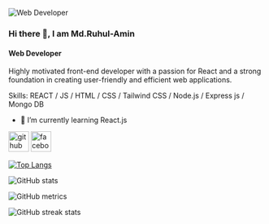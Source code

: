 ![Web Developer](https://i.ibb.co/Dt70sD0/Neon-Green-Gaming-Channel-You-Tube-Banner.png)
### Hi there 👋, I am Md.Ruhul-Amin
#### Web Developer


Highly motivated front-end developer with a passion for React and a strong foundation in creating user-friendly and efficient web applications. 

Skills:  REACT / JS / HTML / CSS / Tailwind CSS / Node.js / Express js / Mongo DB

- 🌱 I’m currently learning React.js 


[<img src='https://cdn.jsdelivr.net/npm/simple-icons@3.0.1/icons/github.svg' alt='github' height='40'>](https://github.com/ruhul121980)  [<img src='https://cdn.jsdelivr.net/npm/simple-icons@3.0.1/icons/facebook.svg' alt='facebook' height='40'>](https://www.facebook.com/https://www.facebook.com/ruhul1219)  

[![Top Langs](https://github-readme-stats.vercel.app/api/top-langs/?username=ruhul121980)](https://github.com/anuraghazra/github-readme-stats)

![GitHub stats](https://github-readme-stats.vercel.app/api?username=ruhul121980&show_icons=true&count_private=true)  

![GitHub metrics](https://metrics.lecoq.io/ruhul121980)  

![GitHub streak stats](https://streak-stats.demolab.com/?user=ruhul121980)  

